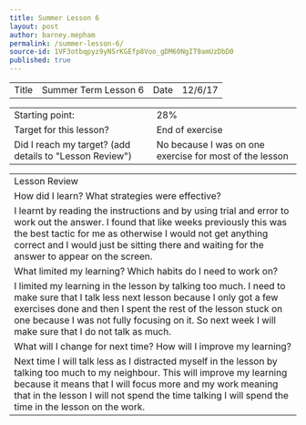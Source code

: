 ```yaml
---
title: Summer Lesson 6
layout: post
author: barney.mepham
permalink: /summer-lesson-6/
source-id: 1VF3otbqpyz9yNSrKGEfp8Voo_gDM60NgIT9amUzDbD0
published: true
---
```

<table>
  <tr>
    <td>Title</td>
    <td>Summer Term Lesson 6</td>
    <td>Date</td>
    <td>12/6/17</td>
  </tr>
</table>


<table>
  <tr>
    <td>Starting point:</td>
    <td>28%</td>
  </tr>
  <tr>
    <td>Target for this lesson?</td>
    <td>End of exercise </td>
  </tr>
  <tr>
    <td>Did I reach my target? 
(add details to "Lesson Review")</td>
    <td>No because I was on one exercise for most of the lesson</td>
  </tr>
</table>


<table>
  <tr>
    <td>Lesson Review</td>
  </tr>
  <tr>
    <td>How did I learn? What strategies were effective? </td>
  </tr>
  <tr>
    <td>I learnt by reading the instructions and by using trial and error to work out the answer. I found that like weeks previously this was the best tactic for me as otherwise I would not get anything correct and I would just be sitting there and waiting for the answer to appear on the screen.</td>
  </tr>
  <tr>
    <td>What limited my learning? Which habits do I need to work on? </td>
  </tr>
  <tr>
    <td>I limited my learning in the lesson by talking too much. I need to make sure that I talk less next lesson because I only got a few exercises done and then I spent the rest of the lesson stuck on one because I was not fully focusing on it. So next week I will make sure that I do not talk as much.</td>
  </tr>
  <tr>
    <td>What will I change for next time? How will I improve my learning?</td>
  </tr>
  <tr>
    <td>Next time I will talk less as I distracted myself in the lesson by talking too much to my neighbour. This will improve my learning because it means that I will focus more and my work meaning that in the lesson I will not spend the time talking I will spend the time in the lesson on the work.</td>
  </tr>
</table>


